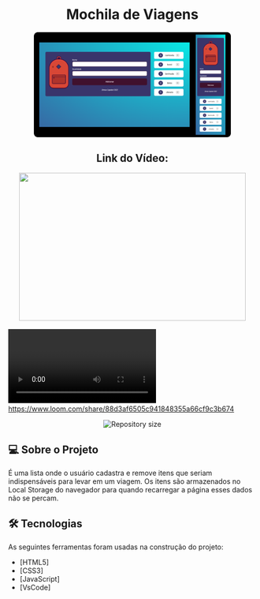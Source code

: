 <h1 align="center">
    Mochila de Viagens 
</h1>

<p align="center" style="display: flex; align-items: flex-start; justify-content: center;">
  <img alt="PROJECT" title="#PROJECT" src="https://raw.githubusercontent.com/dimascapelari/mochilaViagem/main/img/mochila2.png" width="400px">
</p>


<h2 align="center" style="display: flex; align-items: flex-start; justify-content: center;">
    Link do Vídeo: <a href="https://www.loom.com/share/88d3af6505c941848355a66cf9c3b674"</a>
</h2>

<p align="center">
  <img width="460" height="300" src="https://www.loom.com/share/88d3af6505c941848355a66cf9c3b674">
</p>

<video align="center">https://www.loom.com/share/88d3af6505c941848355a66cf9c3b674</video>

<p align="center">
  <img alt="Repository size" src="https://img.shields.io/static/v1?label=Last%20commit&message=April&color=yellowgreen&style=for-the-badge&logo=Slack">
</p>

## 💻 Sobre o Projeto

É uma lista onde o usuário cadastra e remove itens que seriam indispensáveis para levar em um viagem. Os itens são armazenados no Local Storage do navegador para quando recarregar a página esses dados não se percam.


## 🛠 Tecnologias

As seguintes ferramentas foram usadas na construção do projeto:

- [HTML5]
- [CSS3]
- [JavaScript]
- [VsCode]
